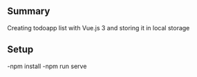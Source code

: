 ## Summary
Creating todoapp list with Vue.js 3 and storing it in local storage

## Setup
-npm install
-npm run serve
